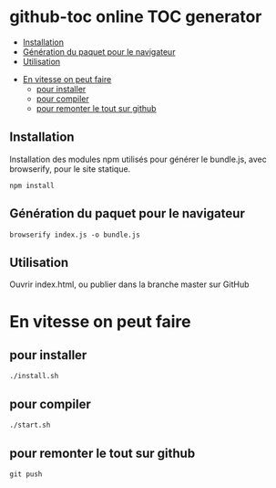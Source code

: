 # github-toc online TOC generator

  * [Installation](#installation)
  * [Génération du paquet pour le navigateur](#génération-du-paquet-pour-le-navigateur)
  * [Utilisation](#utilisation)
- [En vitesse on peut faire](#en-vitesse-on-peut-faire)
  * [pour installer](#pour-installer)
  * [pour compiler](#pour-compiler)
  * [pour remonter le tout sur github](#pour-remonter-le-tout-sur-github)


## Installation

Installation des modules npm utilisés pour générer le bundle.js, avec browserify, pour le site statique.

```
npm install
```

## Génération du paquet pour le navigateur

```
browserify index.js -o bundle.js
```

## Utilisation

Ouvrir index.html, ou publier dans la branche master sur GitHub

# En vitesse on peut faire

## pour installer

```./install.sh```

## pour compiler

```./start.sh```

## pour remonter le tout sur github

```git push```
